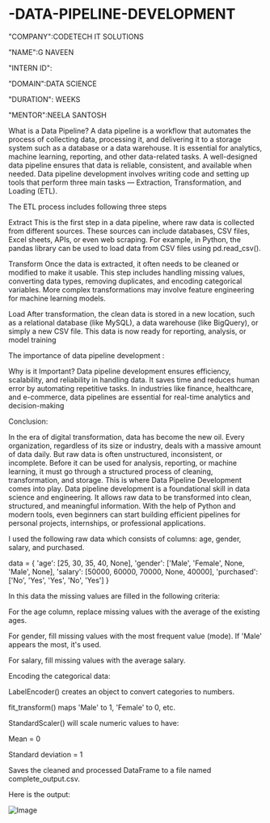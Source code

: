 # -DATA-PIPELINE-DEVELOPMENT

"COMPANY":CODETECH IT SOLUTIONS

"NAME":G NAVEEN 

"INTERN ID": 

"DOMAIN":DATA SCIENCE 

"DURATION": WEEKS

"MENTOR":NEELA SANTOSH


 What is a Data Pipeline?
A data pipeline is a workflow that automates the process of collecting data, processing it, and delivering it to a storage system such as a database or a data warehouse. It is essential for analytics, machine learning, reporting, and other data-related tasks. A well-designed data pipeline ensures that data is reliable, consistent, and available when needed.
Data pipeline development involves writing code and setting up tools that perform three main tasks — Extraction, Transformation, and Loading (ETL).

The ETL process includes following three steps 

Extract
This is the first step in a data pipeline, where raw data is collected from different sources. These sources can include databases, CSV files, Excel sheets, APIs, or even web scraping. For example, in Python, the pandas library can be used to load data from CSV files using pd.read_csv().

Transform
Once the data is extracted, it often needs to be cleaned or modified to make it usable. This step includes handling missing values, converting data types, removing duplicates, and encoding categorical variables. More complex transformations may involve feature engineering for machine learning models.

Load
After transformation, the clean data is stored in a new location, such as a relational database (like MySQL), a data warehouse (like BigQuery), or simply a new CSV file. This data is now ready for reporting, analysis, or model training

The importance of data pipeline development :

 Why is it Important?
Data pipeline development ensures efficiency, scalability, and reliability in handling data. It saves time and reduces human error by automating repetitive tasks. In industries like finance, healthcare, and e-commerce, data pipelines are essential for real-time analytics and decision-making

Conclusion:

In the era of digital transformation, data has become the new oil. Every organization, regardless of its size or industry, deals with a massive amount of data daily. But raw data is often unstructured, inconsistent, or incomplete. Before it can be used for analysis, reporting, or machine learning, it must go through a structured process of cleaning, transformation, and storage. This is where Data Pipeline Development comes into play.
Data pipeline development is a foundational skill in data science and engineering. It allows raw data to be transformed into clean, structured, and meaningful information. With the help of Python and modern tools, even beginners can start building efficient pipelines for personal projects, internships, or professional applications.


I used the following raw data which consists of columns: age, gender, salary, and purchased.

data = {
    'age': [25, 30, 35, 40, None],
    'gender': ['Male', 'Female', None, 'Male', None],
    'salary': [50000, 60000, 70000, None, 40000],
    'purchased': ['No', 'Yes', 'Yes', 'No', 'Yes']
}


In this data the missing values are filled in the following criteria: 

For the age column, replace missing values with the average of the existing ages.

For gender, fill missing values with the most frequent value (mode). If 'Male' appears the most, it's used.

For salary, fill missing values with the average salary.



Encoding the categorical data:

LabelEncoder() creates an object to convert categories to numbers.

fit_transform() maps 'Male' to 1, 'Female' to 0, etc.


StandardScaler() will scale numeric values to have:

Mean = 0

Standard deviation = 1

Saves the cleaned and processed DataFrame to a file named complete_output.csv.

Here is the output:

![Image](https://github.com/user-attachments/assets/14a3c9a4-ca0c-46d2-949b-46bfec40035b)





